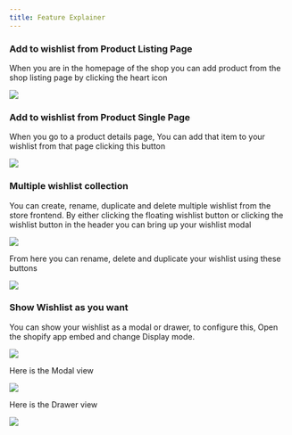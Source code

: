 ```yaml
---
title: Feature Explainer
---
```


### Add to wishlist from Product Listing Page

When you are in the homepage of the shop you can add product from the shop listing page by clicking the heart icon


![](https://paper-attachments.dropboxusercontent.com/s_6CB2577CFA7DC257CF7F622996F62EAF37060A5E6CBF209B1010827B937B9F29_1752052033025_image.png)





### Add to wishlist from Product Single Page

When you go to a product details page, You can add that item to your wishlist from that page clicking this button



![](https://paper-attachments.dropboxusercontent.com/s_6CB2577CFA7DC257CF7F622996F62EAF37060A5E6CBF209B1010827B937B9F29_1752051896359_image.png)




### Multiple wishlist collection

You can create, rename, duplicate and delete multiple wishlist from the store frontend. By either clicking the floating wishlist button or clicking the wishlist button in the header you can bring up your wishlist modal


![](https://paper-attachments.dropboxusercontent.com/s_6CB2577CFA7DC257CF7F622996F62EAF37060A5E6CBF209B1010827B937B9F29_1752052278647_image.png)


From here you can rename, delete and duplicate your wishlist using these buttons

![](https://paper-attachments.dropboxusercontent.com/s_6CB2577CFA7DC257CF7F622996F62EAF37060A5E6CBF209B1010827B937B9F29_1752052358223_image.png)



### Show Wishlist as you want

You can show your wishlist as a modal or drawer, to configure this, Open the shopify app embed and change Display mode.


![](https://paper-attachments.dropboxusercontent.com/s_6CB2577CFA7DC257CF7F622996F62EAF37060A5E6CBF209B1010827B937B9F29_1752053036381_image.png)


Here is the Modal view



![](https://paper-attachments.dropboxusercontent.com/s_6CB2577CFA7DC257CF7F622996F62EAF37060A5E6CBF209B1010827B937B9F29_1752053067455_image.png)



Here is the Drawer view


![](https://paper-attachments.dropboxusercontent.com/s_6CB2577CFA7DC257CF7F622996F62EAF37060A5E6CBF209B1010827B937B9F29_1752053151641_image.png)
